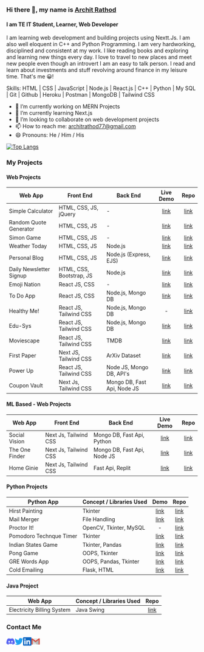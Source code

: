 ### Hi there 👋, my name is [Archit Rathod](https://www.architrathod.codes/)
#### I am TE IT Student, Learner, Web Developer
<!--
![I am TE IT Student, Learner, Web Developer](https://github.com/Archit1706/Archit1706/blob/main/Poster%20Archit%20Rathod.png)
-->
I am learning web development and building projects using Nextt.Js. I am also well eloquent in C++ and Python Programming.
I am very hardworking, disciplined and consistent at my work. I like reading books and exploring and learning new things every day. 
I love to travel to new places and meet new people even though an introvert I am an easy to talk person. I read and learn about investments and stuff revolving around finance in my leisure time. That's me 😀!

Skills: HTML | CSS | JavaScript | Node.js | React.js | C++ | Python | My SQL | Git | Github | Heroku | Postman | MongoDB | Tailwind CSS

- 🔭 I’m currently working on MERN Projects 
- 🌱 I’m currently learning Next.js
- 👯 I’m looking to collaborate on web development projects 
- 📫 How to reach me: architrathod77@gmail.com 
- 😄 Pronouns: He / Him / His 
  

[![Top Langs](https://github-readme-stats.vercel.app/api/top-langs/?username=Archit1706)](https://github.com/anuraghazra/github-readme-stats)

### My Projects

#### Web Projects

Web App | Front End | Back End | Live Demo | Repo
------- | --------- | -------- | :-------: | :--:
Simple Calculator | HTML, CSS, JS, jQuery | - | [link](https://archit1706.github.io/Simple-Calculator/) | [link](https://github.com/Archit1706/Simple-Calculator)
Random Quote Generator | HTML, CSS, JS | - | [link](https://archit1706.github.io/Random-Quote-Generator/) | [link](https://github.com/Archit1706/Random-Quote-Generator)
Simon Game | HTML, CSS, JS | - | [link](https://archit1706.github.io/The-Simon-Game/) | [link](https://github.com/Archit1706/The-Simon-Game)
Weather Today | HTML, CSS, JS | Node.js | [link](https://weather-today.architrathod1.repl.co/) | [link](https://github.com/Archit1706/Weather-Today)
Personal Blog | HTML, CSS, JS | Node.js (Express, EJS) | [link](https://personal-blog.architrathod1.repl.co/) | [link](https://github.com/Archit1706/Personal-Blog)
Daily Newsletter Signup | HTML, CSS, Bootstrap, JS | Node.js | [link](https://salty-hollows-02401.herokuapp.com/) | [link](https://github.com/Archit1706/Daily-Newsletter-Signup)
Emoji Nation | React JS, CSS | - | [link](https://emoji-nation.netlify.app/) | [link](https://github.com/Archit1706/Emoji-Nation)
To Do App | React JS, CSS | Node.js, Mongo DB | [link](https://calm-profiterole-70f2a5.netlify.app/) | [link](https://github.com/Archit1706/Todo-App)
Healthy Me! | React JS, Tailwind CSS | Node.js, Mongo DB | - | [link](https://github.com/Archit1706/Codeissance_22_Keyboard-Interrupt)
Edu-Sys | React JS, Tailwind CSS | Node.js, Mongo DB | [link](https://edusys-tsec.vercel.app/) | [link](https://github.com/Archit1706/EduSys-Frontend)
Moviescape | React JS, Tailwind CSS | TMDB | [link](https://moviescape.netlify.app/) | [link](https://github.com/Archit1706/Movie-App) 
First Paper | Next JS, Tailwind CSS | ArXiv Dataset | [link](https://first-paper.vercel.app/) | [link](https://github.com/Archit1706/First-Paper) 
Power Up | React JS, Tailwind CSS | Node JS, Mongo DB, API's | [link](https://powerup.sidd065.repl.co/) | [link](https://github.com/Archit1706/PowerUp)
Coupon Vault | Next Js, Tailwind CSS | Mongo DB, Fast Api, Node JS | [link](https://coupon-vault.vercel.app/) | [link](https://github.com/Archit1706/Coupon-Vault)


#### ML Based - Web Projects

Web App | Front End | Back End | Live Demo | Repo
------- | --------- | -------- | :-------: | :--:
Social Vision | Next Js, Tailwind CSS | Mongo DB, Fast Api, Python | [link](https://network-analysis-weld.vercel.app/) | [link](https://github.com/Archit1706/SocialVision)
The One Finder | Next Js, Tailwind CSS | Mongo DB, Fast Api, Node JS | [link](https://the-one-finder.vercel.app/) | [link](https://github.com/Archit1706/The-One-Finder)
Home Ginie | Next Js, Tailwind CSS | Fast Api, Replit | [link](https://home-ginie.vercel.app/) | [link](https://github.com/Archit1706/Home-Ginie)


#### Python Projects

Python App | Concept / Libraries Used | Demo | Repo
------- | ----------- | :--: | :--:
Hirst Painting | Tkinter | [link](https://replit.com/@ArchitRathod1/Hirst-Painting) | [link](https://github.com/Archit1706/Hirst-Painting)
Mail Merger | File Handling | [link]() | [link](https://github.com/Archit1706/Mail-Merger)
Proctor It! | OpenCV, Tkinter, MySQL | - | [link](https://github.com/Archit1706/PROCTOR_IT-A-Virtual-Invigilator)
Pomodoro Technque Timer | Tkinter | [link](https://replit.com/@ArchitRathod1/Pomodoro-Technique-Timer) | [link](https://github.com/Archit1706/Pomodoro-Technique-Timer)
Indian States Game | Tkinter, Pandas | [link](https://replit.com/@ArchitRathod1/India-States-Game) | [link](https://github.com/Archit1706/India-States-Game)
Pong Game | OOPS, Tkinter | [link](https://replit.com/@ArchitRathod1/Pong-Game) | [link](https://github.com/Archit1706/Pong-Game)
GRE Words App | OOPS, Pandas, Tkinter | [link](https://replit.com/@ArchitRathod1/GRE-Words-Practice) | [link](https://github.com/Archit1706/GRE-Words-Practice)
Cold Emailing | Flask, HTML | [link](https://cold-emailing.architrathod1.repl.co/) | [link](https://github.com/Archit1706/Cold-Emailing)


#### Java Project

Web App | Concept / Libraries Used | Repo
------- | ----------- | :--:
Electricity Billing System | Java Swing | [link](https://github.com/Archit1706/Electricity-Billing-System-Mini-Project-Sem3)



<!-- ### Github Stats -->

<!-- ![GitHub stats](https://github-readme-stats.vercel.app/api?username=Archit1706&show_icons=true)   -->


### Contact Me
<!-- <a href="https://www.instagram.com/">
  <img align="left" alt="Archit's Instagram" width="22px" src="https://raw.githubusercontent.com/hussainweb/hussainweb/main/icons/instagram.png" />
</a> -->
<a href="https://discordapp.com/users/795287895681925151/">
  <img align="left" alt="Archit's Discord" width="22px" src="assets/discord.svg" />
</a>
<a href="https://twitter.com/ArchitRathod_17">
  <img align="left" alt="Archit Rathod | Twitter" width="22px" src="assets/twitter.svg" />
</a>
<a href="https://www.linkedin.com/in/archit-rathod">
  <img align="left" alt="Archit's LinkedIN" width="22px" src="assets/linkedin.svg" />
</a>
<a href="mailto:architrathod77@gmail.com">
  <img align="left" alt="Archit's Mail" width="22px" src="assets/mail.svg" />
</a>


